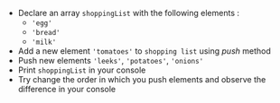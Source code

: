 - Declare an array `shoppingList` with the following elements :
  - `'egg'`
  - `'bread'`
  - `'milk'`
- Add a new element `'tomatoes'` to `shopping list` using *push* method
- Push new elements `'leeks'`, `'potatoes'`, `'onions'`
- Print `shoppingList` in your console  
- Try change the order in which you push elements and observe the difference in your console